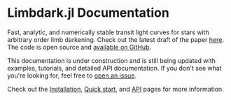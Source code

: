 # Limbdark.jl Documentation

Fast, analytic, and numerically stable transit light curves for stars with
arbitrary order limb darkening. Check out the latest draft of the paper
[here](https://docs.google.com/viewer?url=https://github.com/rodluger/Limbdark.jl/raw/master-pdf/tex/limbdark.pdf).
The code is open source and [available on GitHub](https://github.com/rodluger/Limbdark.jl).

This documentation is under construction and is still being updated with
examples, tutorials, and detailed API documentation. If you don't see what
you're looking for, feel free to 
[open an issue](https://github.com/rodluger/Limbdark.jl/issues).

Check out the [Installation](@ref), [Quick start](@ref), and [API](@ref)
pages for more information.